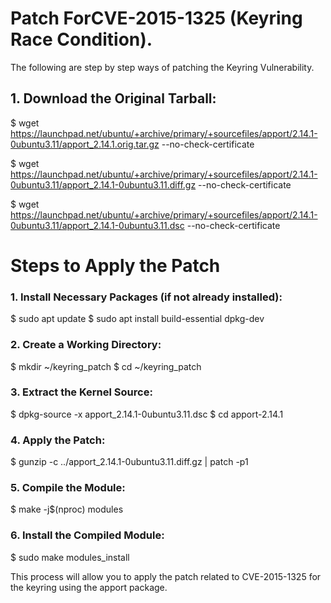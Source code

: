 # Patch ForCVE-2015-1325 (Keyring Race Condition).
The following are step by step ways of patching the Keyring Vulnerability.

## 1.	Download the Original Tarball:
$ wget https://launchpad.net/ubuntu/+archive/primary/+sourcefiles/apport/2.14.1-0ubuntu3.11/apport_2.14.1.orig.tar.gz --no-check-certificate

$ wget https://launchpad.net/ubuntu/+archive/primary/+sourcefiles/apport/2.14.1-0ubuntu3.11/apport_2.14.1-0ubuntu3.11.diff.gz --no-check-certificate

$ wget https://launchpad.net/ubuntu/+archive/primary/+sourcefiles/apport/2.14.1-0ubuntu3.11/apport_2.14.1-0ubuntu3.11.dsc --no-check-certificate

# Steps to Apply the Patch
### 1.	Install Necessary Packages (if not already installed):

$ sudo apt update
$ sudo apt install build-essential dpkg-dev

### 2.	Create a Working Directory:
$ mkdir ~/keyring_patch
$ cd ~/keyring_patch

### 3.	Extract the Kernel Source:
$ dpkg-source -x apport_2.14.1-0ubuntu3.11.dsc
$ cd apport-2.14.1

### 4.	Apply the Patch:
$ gunzip -c ../apport_2.14.1-0ubuntu3.11.diff.gz | patch -p1


### 5.	Compile the Module:
$ make -j$(nproc) modules

### 6.	Install the Compiled Module:
$ sudo make modules_install

This process will allow you to apply the patch related to CVE-2015-1325 for the keyring using the apport package.
